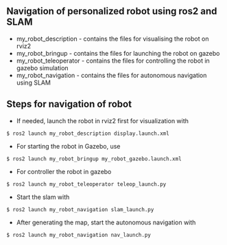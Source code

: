 ## Navigation of personalized robot using ros2 and SLAM 

* my_robot_description - contains the files for visualising the robot on rviz2
* my_robot_bringup - contains the files for launching the robot on gazebo
* my_robot_teleoperator - contains the files for controlling the robot in gazebo simulation
* my_robot_navigation - contains the files for autonomous navigation using SLAM

## Steps for navigation of robot

* If needed, launch the robot in rviz2 first for visualization with
```
$ ros2 launch my_robot_description display.launch.xml
```

* For starting the robot in Gazebo, use
```
$ ros2 launch my_robot_bringup my_robot_gazebo.launch.xml
```

* For controller the robot in gazebo
```
$ ros2 launch my_robot_teleoperator teleop_launch.py
```

* Start the slam with
```
$ ros2 launch my_robot_navigation slam_launch.py
```

* After generating the map, start the autonomous navigation with
```
$ ros2 launch my_robot_navigation nav_launch.py
```
